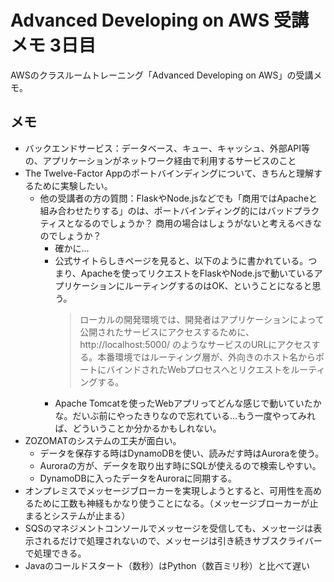 # Advanced Developing on AWS 受講メモ 3日目
AWSのクラスルームトレーニング「Advanced Developing on AWS」の受講メモ。

## メモ
- バックエンドサービス：データベース、キュー、キャッシュ、外部API等の、アプリケーションがネットワーク経由で利用するサービスのこと
- The Twelve-Factor Appのポートバインディングについて、きちんと理解するために実験したい。
  - 他の受講者の方の質問：FlaskやNode.jsなどでも「商用ではApacheと組み合わせたりする」のは、ポートバインディング的にはバッドプラクティスとなるのでしょうか？ 商用の場合はしょうがないと考えるべきなのでしょうか？
    - 確かに…
    - 公式サイトらしきページを見ると、以下のように書かれている。つまり、Apacheを使ってリクエストをFlaskやNode.jsで動いているアプリケーションにルーティングするのはOK、ということになると思う。
      >ローカルの開発環境では、開発者はアプリケーションによって公開されたサービスにアクセスするために、http://localhost:5000/ のようなサービスのURLにアクセスする。本番環境ではルーティング層が、外向きのホスト名からポートにバインドされたWebプロセスへとリクエストをルーティングする。
    - Apache Tomcatを使ったWebアプリってどんな感じで動いていたかな。だいぶ前にやったきりなので忘れている…もう一度やってみれば、どういうことか分かるかもしれない。
- ZOZOMATのシステムの工夫が面白い。
    - データを保存する時はDynamoDBを使い、読みだす時はAuroraを使う。
    - Auroraの方が、データを取り出す時にSQLが使えるので検索しやすい。
    - DynamoDBに入ったデータをAuroraに同期する。
- オンプレミスでメッセージブローカーを実現しようとすると、可用性を高めるために工数も神経もかなり使うことになる。（メッセージブローカーが止まるとシステムが止まる）
- SQSのマネジメントコンソールでメッセージを受信しても、メッセージは表示されるだけで処理されないので、メッセージは引き続きサブスクライバーで処理できる。
- Javaのコールドスタート（数秒）はPython（数百ミリ秒）と比べて遅い
